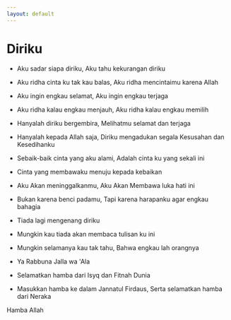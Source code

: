 ```yaml
---
layout: default
---
```


# Diriku


-   Aku sadar siapa diriku, Aku tahu kekurangan diriku
-   Aku ridha cinta ku tak kau balas, Aku ridha mencintaimu karena Allah

-   Aku ingin engkau selamat, Aku ingin engkau terjaga
-   Aku ridha kalau engkau menjauh, Aku ridha kalau engkau memilih

-   Hanyalah diriku bergembira, Melihatmu selamat dan terjaga
-   Hanyalah kepada Allah saja, Diriku mengadukan segala Kesusahan dan Kesedihanku

-   Sebaik-baik cinta yang aku alami, Adalah cinta ku yang sekali ini
-   Cinta yang membawaku menuju kepada kebaikan

-   Aku Akan meninggalkanmu, Aku Akan Membawa luka hati ini
-   Bukan karena benci padamu, Tapi karena harapanku agar engkau bahagia
-   Tiada lagi mengenang diriku

-   Mungkin kau tiada akan membaca tulisan ku ini
-   Mungkin selamanya kau tak tahu, Bahwa engkau lah orangnya

-   Ya Rabbuna Jalla wa 'Ala
-   Selamatkan hamba dari Isyq dan Fitnah Dunia
-   Masukkan hamba ke dalam Jannatul Firdaus, Serta selamatkan hamba dari Neraka

Hamba Allah
